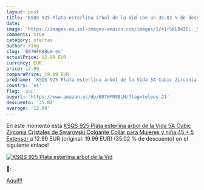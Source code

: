```yaml
---
layout: post
title: 'KSQS 925 Plata esterlina árbol de la Vid con un 35.02 % de descuento'
date: 
image: 'https://images-eu.ssl-images-amazon.com/images/I/41rSKLB4IEL._SL200_.jpg'
comments: true
category: ofertas
author: ring
slug: 'B07HFR8BLH-es'
actualPrice: 12.99 EUR
currency: EUR
price: 12.99
comparePrice: 19.99 EUR
prodname: 'KSQS 925 Plata esterlina árbol de la Vida 5A Cubic Zirconia Cristales de Swarovski Colgante Collar para Mujeres y niña  45 + 5 Extensor '
country: 'es'
flag: '🇪🇸'
buyurl: 'https://www.amazon.es/dp/B07HFR8BLH/?tag=tolees-21'
descuento: '35.02'
average: '12.99'
---
```


En este momento está [KSQS 925 Plata esterlina árbol de la Vida 5A Cubic Zirconia Cristales de Swarovski Colgante Collar para Mujeres y niña  45 + 5 Extensor ](https://www.amazon.es/dp/B07HFR8BLH/?tag=tolees-21) a 12.99 EUR (original: 19.99 EUR) (35.02 %  de descuento) en el siguiente enlace!

[![KSQS 925 Plata esterlina árbol de la Vid](https://images-eu.ssl-images-amazon.com/images/I/41rSKLB4IEL._SL200_.jpg)](https://www.amazon.es/dp/B07HFR8BLH/?tag=tolees-21)

🔎:


[Aquí!!!](https://www.amazon.es/dp/B07HFR8BLH/?tag=tolees-21)

